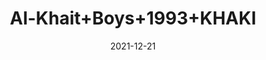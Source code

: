 ---
title: 'Al-Khait+Boys+1993+KHAKI'
date: '2021-12-21' 
metatag: '' 
inventory: '3.0' 
draft: false 
# meta description 
shortDescripton: 'Al-Khait+Boys+1993+KHAKI'
description: 'Boys'
longdescription: ''
featured: False
# product Price
price: '1911.0'
priceBefore: '2730.0'
# Product Short Description
shortDescription: 'Al-Khait+Boys+1993+KHAKI'
productID: 'E470F201-6762-EC11-995F-005056B3A416'
type: 'products'
category: 'Boys' 
thumnailproduct: 'https://alkhait.eralive.net/images/products/E470F201-6762-EC11-995F-005056B3A4161.png' 
images:
  - image: 'images/products/E470F201-6762-EC11-995F-005056B3A4161.png'  
  - image: 'images/products/E470F201-6762-EC11-995F-005056B3A4162.png'  
  - image: 'images/products/E470F201-6762-EC11-995F-005056B3A4163.png'  
---